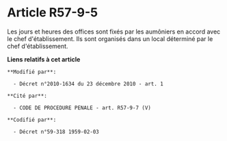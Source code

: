 # Article R57-9-5

Les jours et heures des offices sont fixés par les aumôniers en accord avec le chef d'établissement. Ils sont organisés dans
un local déterminé par le chef d'établissement.

**Liens relatifs à cet article**

	**Modifié par**:

	  - Décret n°2010-1634 du 23 décembre 2010 - art. 1

	**Cité par**:

	  - CODE DE PROCEDURE PENALE - art. R57-9-7 (V)

	**Codifié par**:

	  - Décret n°59-318 1959-02-03
